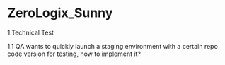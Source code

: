 # ZeroLogix_Sunny

1.Technical Test

1.1 QA wants to quickly launch a staging environment with a certain repo code version for testing, how to implement it?

